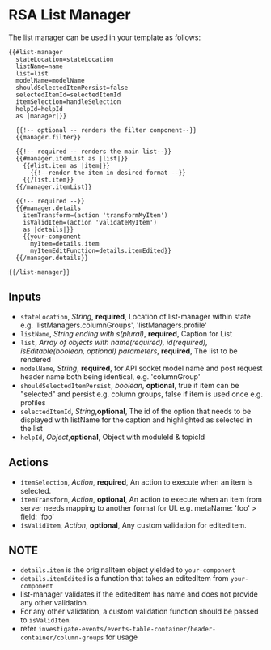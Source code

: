 # RSA List Manager

The list manager can be used in your template as follows:
```
{{#list-manager
  stateLocation=stateLocation
  listName=name
  list=list
  modelName=modelName
  shouldSelectedItemPersist=false
  selectedItemId=selectedItemId
  itemSelection=handleSelection
  helpId=helpId
  as |manager|}}

  {{!-- optional -- renders the filter component--}}
  {{manager.filter}}

  {{!-- required -- renders the main list--}}
  {{#manager.itemList as |list|}}
    {{#list.item as |item|}}
      {{!--render the item in desired format --}}
    {{/list.item}}
  {{/manager.itemList}}

  {{!-- required --}}
  {{#manager.details
    itemTransform=(action 'transformMyItem')
    isValidItem=(action 'validateMyItem')
    as |details|}}
    {{your-component
      myItem=details.item
      myItemEditFunction=details.itemEdited}}
  {{/manager.details}}

{{/list-manager}}
```

## Inputs
* `stateLocation`, *String*, __required__, Location of list-manager within state e.g. 'listManagers.columnGroups', 'listManagers.profile'
* `listName`, *String ending with s(plural)*, __required__, Caption for List
* `list`, *Array of objects with name(required), id(required), isEditable(boolean, optional) parameters*, __required__, The list to be rendered
* `modelName`, *String*, __required__, for API socket model name and post request header name both being identical, e.g. 'columnGroup'
* `shouldSelectedItemPersist`, *boolean*, __optional__, true if item can be "selected" and persist e.g. column groups, false if item is used once e.g. profiles
* `selectedItemId`, *String*,__optional__, The id of the option that needs to be displayed with listName for the caption and highlighted as selected in the list
* `helpId`, *Object*,__optional__, Object with moduleId & topicId

## Actions
* `itemSelection`, *Action*, __required__,  An action to execute when an item is selected.
* `itemTransform`, *Action*, __optional__,  An action to execute when an item from server needs mapping to another format for UI. e.g. metaName: 'foo' > field: 'foo'
* `isValidItem`, *Action*, __optional__,  Any custom validation for editedItem.

## NOTE
* `details.item` is the originalItem object yielded to `your-component`
* `details.itemEdited` is a function that takes an editedItem from `your-component`
* list-manager validates if the editedItem has name and does not provide any other validation.
* For any other validation, a custom validation function should be passed to `isValidItem`.
* refer `investigate-events/events-table-container/header-container/column-groups` for usage
